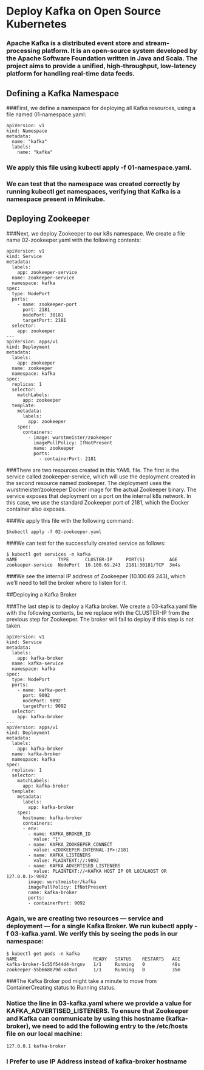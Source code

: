# Deploy Kafka on Open Source Kubernetes
### Apache Kafka is a distributed event store and stream-processing platform. It is an open-source system developed by the Apache Software Foundation written in Java and Scala. The project aims to provide a unified, high-throughput, low-latency platform for handling real-time data feeds.

## Defining a Kafka Namespace
###First, we define a namespace for deploying all Kafka resources, using a file named 01-namespace.yaml:

```
apiVersion: v1
kind: Namespace
metadata:
  name: "kafka"
  labels:
    name: "kafka"
```

### We apply this file using kubectl apply -f 01-namespace.yaml.

### We can test that the namespace was created correctly by running kubectl get namespaces, verifying that Kafka is a namespace present in Minikube.

## Deploying Zookeeper
###Next, we deploy Zookeeper to our k8s namespace. We create a file name 02-zookeeper.yaml with the following contents:
```
apiVersion: v1
kind: Service
metadata:
  labels:
    app: zookeeper-service
  name: zookeeper-service
  namespace: kafka
spec:
  type: NodePort
  ports:
    - name: zookeeper-port
      port: 2181
      nodePort: 30181
      targetPort: 2181
  selector:
    app: zookeeper
---
apiVersion: apps/v1
kind: Deployment
metadata:
  labels:
    app: zookeeper
  name: zookeeper
  namespace: kafka
spec:
  replicas: 1
  selector:
    matchLabels:
      app: zookeeper
  template:
    metadata:
      labels:
        app: zookeeper
    spec:
      containers:
        - image: wurstmeister/zookeeper
          imagePullPolicy: IfNotPresent
          name: zookeeper
          ports:
            - containerPort: 2181
```
###There are two resources created in this YAML file. The first is the service called zookeeper-service, which will use the deployment created in the second resource named zookeeper. The deployment uses the wurstmeister/zookeeper Docker image for the actual Zookeeper binary. The service exposes that deployment on a port on the internal k8s network. In this case, we use the standard Zookeeper port of 2181, which the Docker container also exposes.

###We apply this file with the following command: 
```
$kubectl apply -f 02-zookeeper.yaml

```
###We can test for the successfully created service as follows:
```
$ kubectl get services -n kafka
NAME               TYPE      CLUSTER-IP     PORT(S)         AGE
zookeeper-service  NodePort  10.100.69.243  2181:30181/TCP  3m4s
```
###We see the internal IP address of Zookeeper (10.100.69.243), which we’ll need to tell the broker where to listen for it.

##Deploying a Kafka Broker

###The last step is to deploy a Kafka broker. We create a 03-kafka.yaml file with the following contents, be we replace <ZOOKEEPER-INTERNAL-IP> with the CLUSTER-IP from the previous step for Zookeeper. The broker will fail to deploy if this step is not taken.

```
apiVersion: v1
kind: Service
metadata:
  labels:
    app: kafka-broker
  name: kafka-service
  namespace: kafka
spec:
  type: NodePort
  ports:
    - name: kafka-port
      port: 9092
      nodePort: 9092
      targetPort: 9092
  selector:
    app: kafka-broker
---
apiVersion: apps/v1
kind: Deployment
metadata:
  labels:
    app: kafka-broker
  name: kafka-broker
  namespace: kafka
spec:
  replicas: 1
  selector:
    matchLabels:
      app: kafka-broker
  template:
    metadata:
      labels:
        app: kafka-broker
    spec:
      hostname: kafka-broker
      containers:
      - env:
        - name: KAFKA_BROKER_ID
          value: "1"
        - name: KAFKA_ZOOKEEPER_CONNECT
          value: <ZOOKEEPER-INTERNAL-IP>:2181
        - name: KAFKA_LISTENERS
          value: PLAINTEXT://:9092
        - name: KAFKA_ADVERTISED_LISTENERS
          value: PLAINTEXT://<KAFKA HOST IP OR LOCALHOST OR 127.0.0.1>:9092
        image: wurstmeister/kafka
        imagePullPolicy: IfNotPresent
        name: kafka-broker
        ports:
        - containerPort: 9092

```
### Again, we are creating two resources — service and deployment — for a single Kafka Broker. We run kubectl apply -f 03-kafka.yaml. We verify this by seeing the pods in our namespace:

```
$ kubectl get pods -n kafka
NAME                            READY   STATUS    RESTARTS   AGE
kafka-broker-5c55f544d4-hrgnv   1/1     Running   0          48s
zookeeper-55b668879d-xc8vd      1/1     Running   0          35m
```

###The Kafka Broker pod might take a minute to move from ContainerCreating status to Running status.
### Notice the line in 03-kafka.yaml where we provide a value for KAFKA_ADVERTISED_LISTENERS. To ensure that Zookeeper and Kafka can communicate by using this hostname (kafka-broker), we need to add the following entry to the /etc/hosts file on our local machine:
```
127.0.0.1 kafka-broker
```

### I Prefer to use IP Address instead of kafka-broker hostname
